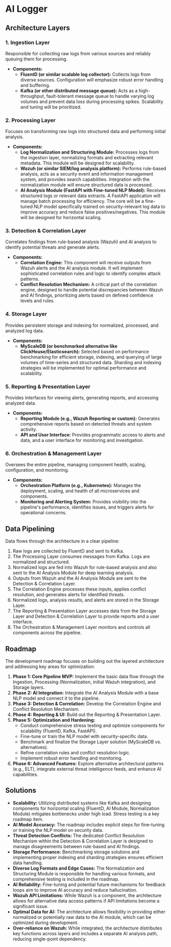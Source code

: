 # AI Logger

## Architecture Layers

### 1. Ingestion Layer

Responsible for collecting raw logs from various sources and reliably queuing them for processing.

-   **Components:**
    -   **FluentD (or similar scalable log collector):** Collects logs from diverse sources. Configuration will emphasize robust error handling and buffering.
    -   **Kafka (or other distributed message queue):** Acts as a high-throughput, fault-tolerant message queue to handle varying log volumes and prevent data loss during processing spikes. Scalability and tuning will be prioritized.

### 2. Processing Layer

Focuses on transforming raw logs into structured data and performing initial analysis.

-   **Components:**
    -   **Log Normalization and Structuring Module:** Processes logs from the ingestion layer, normalizing formats and extracting relevant metadata. This module will be designed for scalability.
    -   **Wazuh (or similar SIEM/log analysis platform):** Performs rule-based analysis, acts as a security event and information management system, and provides search capabilities. Integration with the normalization module will ensure structured data is processed.
    -   **AI Analysis Module (FastAPI with Fine-tuned NLP Model):** Receives structured logs or relevant data extracts. A FastAPI application will manage batch processing for efficiency. The core will be a fine-tuned NLP model specifically trained on security-relevant log data to improve accuracy and reduce false positives/negatives. This module will be designed for horizontal scaling.

### 3. Detection & Correlation Layer

Correlates findings from rule-based analysis (Wazuh) and AI analysis to identify potential threats and generate alerts.

-   **Components:**
    -   **Correlation Engine:** This component will receive outputs from Wazuh alerts and the AI analysis module. It will implement sophisticated correlation rules and logic to identify complex attack patterns.
    -   **Conflict Resolution Mechanism:** A critical part of the correlation engine, designed to handle potential discrepancies between Wazuh and AI findings, prioritizing alerts based on defined confidence levels and rules.

### 4. Storage Layer

Provides persistent storage and indexing for normalized, processed, and analyzed log data.

-   **Components:**
    -   **MyScaleDB (or benchmarked alternative like ClickHouse/Elasticsearch):** Selected based on performance benchmarking for efficient storage, indexing, and querying of large volumes of time-series and structured data. Sharding and indexing strategies will be implemented for optimal performance and scalability.

### 5. Reporting & Presentation Layer

Provides interfaces for viewing alerts, generating reports, and accessing analyzed data.

-   **Components:**
    -   **Reporting Module (e.g., Wazuh Reporting or custom):** Generates comprehensive reports based on detected threats and system activity.
    -   **API and User Interface:** Provides programmatic access to alerts and data, and a user interface for monitoring and investigation.

### 6. Orchestration & Management Layer

Oversees the entire pipeline, managing component health, scaling, configuration, and monitoring.

-   **Components:**
    -   **Orchestration Platform (e.g., Kubernetes):** Manages the deployment, scaling, and health of all microservices and components.
    -   **Monitoring and Alerting System:** Provides visibility into the pipeline's performance, identifies issues, and triggers alerts for operational concerns.

## Data Pipelining

Data flows through the architecture in a clear pipeline:

1.  Raw logs are collected by FluentD and sent to Kafka.
2.  The Processing Layer consumes messages from Kafka. Logs are normalized and structured.
3.  Normalized logs are fed into Wazuh for rule-based analysis and also sent to the AI Analysis Module for deep learning analysis.
4.  Outputs from Wazuh and the AI Analysis Module are sent to the Detection & Correlation Layer.
5.  The Correlation Engine processes these inputs, applies conflict resolution, and generates alerts for identified threats.
6.  Normalized logs, analysis results, and alerts are stored in the Storage Layer.
7.  The Reporting & Presentation Layer accesses data from the Storage Layer and Detection & Correlation Layer to provide reports and a user interface.
8.  The Orchestration & Management Layer monitors and controls all components across the pipeline.

## Roadmap

The development roadmap focuses on building out the layered architecture and addressing key areas for optimization:

1.  **Phase 1: Core Pipeline MVP:** Implement the basic data flow through the Ingestion, Processing (Normalization, initial Wazuh integration), and Storage layers.
2.  **Phase 2: AI Integration:** Integrate the AI Analysis Module with a base NLP model and connect it to the pipeline.
3.  **Phase 3: Detection & Correlation:** Develop the Correlation Engine and Conflict Resolution Mechanism.
4.  **Phase 4: Reporting & UI:** Build out the Reporting & Presentation Layer.
5.  **Phase 5: Optimization and Hardening:**
    -   Conduct comprehensive stress testing and optimize components for scalability (FluentD, Kafka, FastAPI).
    -   Fine-tune or train the NLP model with security-specific data.
    -   Benchmark and finalize the Storage Layer solution (MyScaleDB vs. alternatives).
    -   Refine correlation rules and conflict resolution logic.
    -   Implement robust error handling and monitoring.
6.  **Phase 6: Advanced Features:** Explore alternative architectural patterns (e.g., ELT), integrate external threat intelligence feeds, and enhance AI capabilities.

## Solutions

-   **Scalability:** Utilizing distributed systems like Kafka and designing components for horizontal scaling (FluentD, AI Module, Normalization Module) mitigates bottlenecks under high load. Stress testing is a key roadmap item.
-   **AI Model Accuracy:** The roadmap includes explicit steps for fine-tuning or training the NLP model on security data.
-   **Threat Detection Conflicts:** The dedicated Conflict Resolution Mechanism within the Detection & Correlation Layer is designed to manage disagreements between rule-based and AI findings.
-   **Storage Performance:** Benchmarking storage solutions and implementing proper indexing and sharding strategies ensures efficient data handling.
-   **Diverse Log Formats and Edge Cases:** The Normalization and Structuring Module is responsible for handling various formats, and comprehensive testing is included in the roadmap.
-   **AI Reliability:** Fine-tuning and potential future mechanisms for feedback loops aim to improve AI accuracy and reduce hallucination.
-   **Wazuh API Limitations:** While Wazuh is a component, the architecture allows for alternative data access patterns if API limitations become a significant issue.
-   **Optimal Data for AI:** The architecture allows flexibility in providing either normalized or potentially raw data to the AI module, which can be optimized during development.
-   **Over-reliance on Wazuh:** While integrated, the architecture distributes key functions across layers and includes a separate AI analysis path, reducing single-point dependency.
